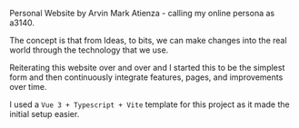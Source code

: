 Personal Website by Arvin Mark Atienza - calling my online persona as a3140.

The concept is that from Ideas, to bits, we can make changes into the real world through the technology that we use.

Reiterating this website over and over and I started this to be the simplest form and then continuously integrate features, pages, and improvements over time.

I used a
`Vue 3 + Typescript + Vite` template for this project as it made the initial setup easier.
